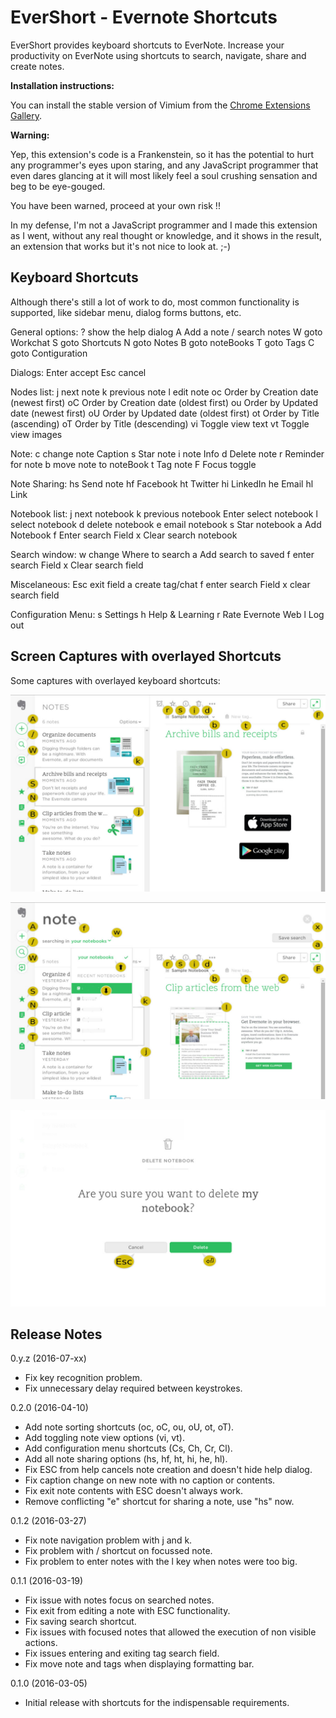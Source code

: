 EverShort - Evernote Shortcuts
==============================

EverShort provides keyboard shortcuts to EverNote.
Increase your productivity on EverNote using shortcuts to search, navigate, share and create notes.

__Installation instructions:__

You can install the stable version of Vimium from the
[Chrome Extensions Gallery](https://chrome.google.com/extensions/detail/clhjalfedcigiomjfmmjhgadnlmegobb).

__Warning:__

Yep, this extension's code is a Frankenstein, so it has the potential to hurt any programmer's eyes upon staring, and any JavaScript programmer that even dares glancing at it will most likely feel a soul crushing sensation and beg to be eye-gouged.

You have been warned, proceed at your own risk !!

In my defense, I'm not a JavaScript programmer and I made this extension as I went, without any real thought or knowledge, and it shows in the result, an extension that works but it's not nice to look at.  ;-)

Keyboard Shortcuts
------------------

Although there's still a lot of work to do, most common functionality is supported, like sidebar menu, dialog forms buttons, etc.

General options:
    ?      show the help dialog
    A      Add a note
    /      search notes
    W      goto Workchat
    S      goto Shortcuts
    N      goto Notes
    B      goto noteBooks
    T      goto Tags
    C      goto Contiguration

Dialogs:
    Enter  accept
    Esc    cancel

Nodes list:
    j      next note
    k      previous note
    l      edit note
    oc     Order by Creation date (newest first)
    oC     Order by Creation date (oldest first)
    ou     Order by Updated date (newest first)
    oU     Order by Updated date (oldest first)
    ot     Order by Title (ascending)
    oT     Order by Title (descending)
    vi     Toggle view text
    vt     Toggle view images

Note:
    c      change note Caption
    s      Star note
    i      note Info
    d      Delete note
    r      Reminder for note
    b      move note to noteBook
    t      Tag note
    F      Focus toggle

Note Sharing:
    hs     Send note
    hf     Facebook
    ht     Twitter
    hi     LinkedIn
    he     Email
    hl     Link

Notebook list:
    j      next notebook
    k      previous notebook
    Enter  select notebook
    l      select notebook
    d      delete notebook
    e      email notebook
    s      Star notebook
    a      Add Notebook
    f      Enter search Field
    x      Clear search notebook

Search window:
    w      change Where to search
    a      Add search to saved
    f      enter search Field
    x      Clear search field

Miscelaneous:
    Esc    exit field
    a      create tag/chat
    f      enter search Field
    x      clear search field

Configuration Menu:
    s      Settings
    h      Help & Learning
    r      Rate Evernote Web
    l      Log out

Screen Captures with overlayed Shortcuts
----------------------------------------

Some captures with overlayed keyboard shortcuts:

![Notes overlay](https://github.com/Akrog/evershort/blob/master/screens/capture_1.jpg)

![Search overlay](https://github.com/Akrog/evershort/blob/master/screens/capture_2.jpg)

![Dialog overlay](https://github.com/Akrog/evershort/blob/master/screens/capture_3.jpg)

Release Notes
-------------

0.y.z (2016-07-xx)

- Fix key recognition problem.
- Fix unnecessary delay required between keystrokes.

0.2.0 (2016-04-10)

- Add note sorting shortcuts (oc, oC, ou, oU, ot, oT).
- Add toggling note view options (vi, vt).
- Add configuration menu shortcuts (Cs, Ch, Cr, Cl).
- Add all note sharing options (hs, hf, ht, hi, he, hl).
- Fix ESC from help cancels note creation and doesn't hide help dialog.
- Fix caption change on new note with no caption or contents.
- Fix exit note contents with ESC doesn't always work.
- Remove conflicting "e" shortcut for sharing a note, use "hs" now.

0.1.2 (2016-03-27)

- Fix note navigation problem with j and k.
- Fix problem with / shortcut on focussed note.
- Fix problem to enter notes with the l key when notes were too big.

0.1.1 (2016-03-19)

- Fix issue with notes focus on searched notes.
- Fix exit from editing a note with ESC functionality.
- Fix saving search shortcut.
- Fix issues with focused notes that allowed the execution of non visible actions.
- Fix issues entering and exiting tag search field.
- Fix move note and tags when displaying formatting bar.

0.1.0 (2016-03-05)

- Initial release with shortcuts for the indispensable requirements.
